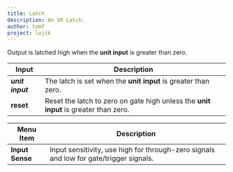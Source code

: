```yaml
---
title: Latch
description: An SR Latch.
author: tomf
project: lojik
---
```


<md-img src="lojik/latch.png" alt=""></md-img>

Output is latched high when the **unit input** is greater than zero.

| Input            | Description                                                                          |
| ---------------- | ------------------------------------------------------------------------------------ |
| **_unit input_** | The latch is set when the **unit input** is greater than zero.                       |
| **reset**        | Reset the latch to zero on gate high unless the **unit input** is greater than zero. |

| Menu Item        | Description                        |
| ---------------- | ---------------------------------- |
| **Input Sense** | Input sensitivity, use high for through-zero signals and low for gate/trigger signals. |